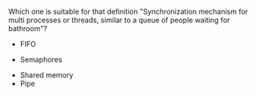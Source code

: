 Which one is suitable for that definition "Synchronization mechanism for multi processes or threads, similar to a queue of people waiting for bathroom"?
* FIFO
+ Semaphores 
* Shared memory
* Pipe

